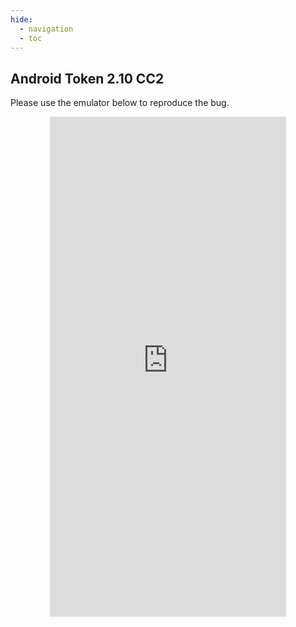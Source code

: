 ```yaml
---
hide:
  - navigation 
  - toc        
---
```


<style>
  .md-tabs {
  display: none;
  visibility: hidden;
  }
</style>

## Android Token 2.10 CC2

Please use the emulator below to reproduce the bug.

<p align="center">
<iframe
  src="https://appetize.io/embed/nkrub0uk99k2hugzzez1v05c1c?device=nexus5&scale=75&orientation=portrait&osVersion=7.1"
  width="378px" height="800px" frameborder="0" scrolling="no"></iframe>
  </p>